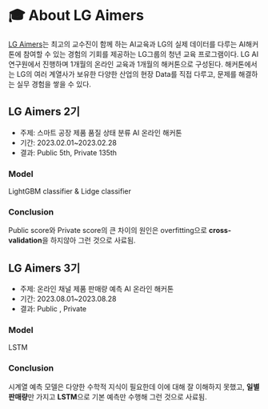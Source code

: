 # 🎓 About LG Aimers
[LG Aimers](https://www.lgaimers.ai/)는 최고의 교수진이 함께 하는 AI교육과 LG의 실제 데이터를 다루는 AI해커톤에 참여할 수 있는 경험의 기회를 제공하는
LG그룹의 청년 교육 프로그램이다. LG AI연구원에서 진행하며 1개월의 온라인 교육과 1개월의 해커톤으로 구성된다.
해커톤에서는 LG의 여러 계열사가 보유한 다양한 산업의 현장 Data를 직접 다루고, 문제를 해결하는 실무 경험을 쌓을 수 있다.

## LG Aimers 2기
- 주제: 스마트 공장 제품 품질 상태 분류 AI 온라인 해커톤
- 기간: 2023.02.01~2023.02.28
- 결과: Public 5th, Private 135th

### Model
LightGBM classifier & Lidge classifier

### Conclusion
Public score와 Private score의 큰 차이의 원인은 overfitting으로 **cross-validation**을 하지않아 그런 것으로 사료됨.

## LG Aimers 3기
- 주제: 온라인 채널 제품 판매량 예측 AI 온라인 해커톤
- 기간: 2023.08.01~2023.08.28
- 결과: Public , Private

### Model
LSTM

### Conclusion
시계열 예측 모델은 다양한 수학적 지식이 필요한데 이에 대해 잘 이해하지 못했고, **일별 판매량**만 가지고 **LSTM**으로 기본 예측만 수행해 그런 것으로 사료됨.
